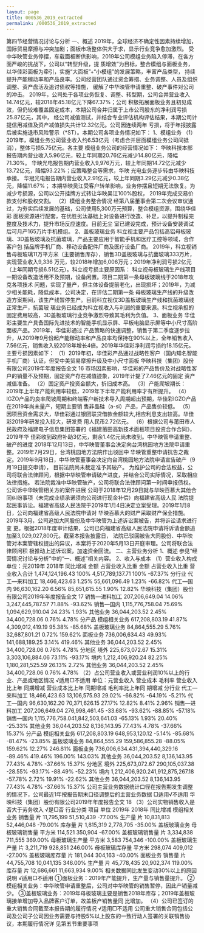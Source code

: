```yaml
---
layout: page
title: 000536_2019_extracted
permalink: /000536_2019_extracted
---
```


第四节经营情况讨论与分析
一、概述
2019年，全球经济不确定性因素持续增加，国际贸易摩擦与冲突加剧；面板市场整体供大于求，显示行业竞争愈加激烈。
受中华映管业务停摆，车载面板断供影响，2019年公司模组业务陷入停滞，在各方面严峻的挑战下，公司以“转型升级，提
质增效”为目标，整合模组与面板业务，以华佳彩面板为牵引，实施“大面板”+“小模组”的发展策略，丰富产品类型，
持续提升产能稼动率和产品良率。公司经营团队通过资金筹措、业务调整、人员及组织调整、资产盘活及追讨债权等措施，
缓解了中华映管申请重整、破产事件对公司的冲击。
2019年，公司处于各项业务恢复、调整、转型期，公司合并营业收入14.74亿元，较2018年45.18亿元下降67.37%；公司
积极拓展面板业务且初见成效，但仍较难覆盖固定成本，本期公司合并归属于上市公司股东的净利润亏损25.87亿元，其中，
经公司减值测试，并结合专业评估机构评估结果，本期公司计提信用减值及资产减值损失共计12.32亿元。公司因连续两年
亏损，将于年报披露后被实施退市风险警示（*ST）。本期公司各项业务情况如下：
1、模组业务
（1）2019年，模组业务公司营业收入约6.53亿元（考虑合并层面模组业务公司间抵消），整体亏损5.75亿元。各主要
模组业务公司的经营情况如下：
华映科技本部报告期内营业收入5.96亿元，较上年同期20.76亿元减少14.80亿元，降幅71.30%。
华映光电报告期内营业收入9,976万元，较上年同期14.72亿元减少13.72亿元，降幅93.22%；应策略整合等需求，华映
光电业务逐步转由华映科技承接。
华冠光电报告期内营业收入2.91亿元，较上年同期3.29亿元减少0.38亿元，降幅11.67%；
本期华映吴江受客户转单影响，业务停摆且短期无法恢复。为减少亏损源，公司以公开挂牌方式转让华映吴江100%股权，
2019年完成交易价款支付和股权交割。
（2）模组业务整合情况
经第八届董事会第二次会议审议通过，为夯实后续发展的基础，公司使用5,300万元预算，整合模组资源，围绕华佳彩
面板资源进行配套，在优胜劣汰基础上对设备进行改造、补足，以提升制程完整度及技术力，提升市场反应速度。目前无尘
室已建设完成，预计设备安装调试后可月产165万片手机模组。
2、盖板玻璃业务
科立视主要产品包括高铝母板玻璃、3D盖板玻璃及抗菌玻璃，产品主要应用于智能手机和医疗工控等领域，合作客户包
括品牌手机厂商、移动设备配件厂商及医疗设备厂商。
2019年，科立视销售母板玻璃11万平方米（主要销售库存），销售3D盖板玻璃与抗菌玻璃333万片，实现营业收入9,336
万元，较2018年增加6,006万元；2019年净利润亏损2亿元（上年同期亏损6.51亿元）。科立视亏损主要原因系：
科立视母板玻璃生产线项目一期设备改造活用不及预期，设备闲置。项目二期第一条母板玻璃线于2018年攻克各项技术
问题，实现了量产，但主体设备提前老化，出现损坏；2019年，为减少相关能耗，降低成本，公司决定，在评估二期第一条
母板玻璃生产线的升级改造方案期间，该生产线暂停生产。目前科立视仅3D盖板玻璃生产线和抗菌玻璃线正常生产，抗菌玻
璃业务已经成为科立视收入与利润的重要来源。科立视承担的固定费用较高，3D盖板玻璃行业竞争激烈导致其毛利为负值。
3、面板业务
华佳彩主要生产具备国际先进技术的智能手机显示屏、平板电脑显示屏等中小尺寸高阶面板产品。2019年，华佳彩通过
产品策略的快速调整，销售于第二季度逐步拉升，从2019年9月份起产能稼动率和产品良率均保持在90%以上，全年销售收入
7.56亿元，销售收入较2018年增长4倍。2019年华佳彩净利润亏损约18.15亿元。主要亏损因素如下：
（1）2019年初，华佳彩产品通过战略性客户（国内知名智能手机厂商）认证，但受中美贸易摩擦升级及中小尺寸面板
华映科技（集团）股份有限公司2019年年度报告全文
16
市场因素影响，华佳彩的产品售价及对战略性客户的销量不及预期，固定资产存在减值迹象，2019年计提了7.46亿元的固定
资产减值准备。
（2）固定资产投资金额大，折旧成本高。
（3）产能爬坡期长：2019年上半年产能利用率较低，2019年下半年产能利用率才有所提升。
（4）IGZO产品的良率爬坡周期和终端客户新技术导入周期超出预期，华佳彩IGZO产品在2019年尚未量产，短期主要销
售非晶硅（a-si）产品，产品售价较低。
（5）因项目资金需求大，华佳彩通过银团联贷借款金额较大,相应利息支出较高。华佳彩2019年研发投入较大，研发费
用人民币2.72亿元。
（6）根据公司与莆田市人民政府及福建电子信息集团签署的《福建莆田高新技术面板项目投资合作合同》，2019年华
佳彩收到政府补助3亿元，剩余1.4亿元尚未收到。中华映管申请重整、破产的进度
2018年12月13日，中华映管董事会决定向台湾桃园地方法院申请重整。2019年7月29日，台湾桃园地方法院作出驳回中
华映管重整申请抗告之裁定。2019年9月18日，中华映管董事会决定向台湾桃园地方法院申请宣告破产（9月19日提交申请），
目前法院尚未裁定准予其破产。
为维护公司的合法权益，公司将联合法律顾问，根据中华映管申请破产进度，并结合公司实际情况，采取相应法律措施。
若法院裁准中华映管破产，公司将联合法律顾问第一时间申报债权。公司诉中华映管相关方的案件进展
公司于2018年12月29日就与华映百慕大其他合同纠纷事项（未完成业绩承诺须向公司进行现金补偿）向福建省高级人民
法院提起民事诉讼。福建省高级人民法院于2019年1月4日决定立案受理。2019年1月8日，公司向福建省高级人民法院申请对
华映百慕大的财产采取财产保全措施。2019年3月，公司追加大同股份及中华映管为上述诉讼案被告，并将诉讼请求进行变
更。根据2018年度审计结果，公司已向福建省高级人民法院申请将诉请金额追加至3,029,027,800元。截至本报告披露日，
法院已驳回被告大同股份、中华映管对本案管辖权提出的异议，本案将于2020年5月13日开庭审理。公司将联合法律顾问积
极推动上述诉讼案，加速资金回流。
二、主营业务分析
1、概述
参见“经营情况讨论与分析”中的“一、概述”相关内容。
2、收入与成本
（1）营业收入构成
单位：元2019年
2018年
同比增减
金额
占营业收入比重
金额
占营业收入比重
营业收入合计
1,474,124,196.43
100%
4,517,789,137.71
100%
-67.37%
分行业
代工—来料加工
18,466,423.63
1.25%
55,661,096.49
1.23%
-66.82%
代工—国内
96,630,162.20
6.56%
85,651,615.55
1.90%
12.82%
华映科技（集团）股份有限公司2019年年度报告全文
17
销售—进料加工
207,206,649.04
14.06%
3,247,445,787.57
71.88%
-93.62%
销售—国内
1,115,776,758.04
75.69%
1,094,629,910.04
24.23%
1.93%
其他业务
36,044,203.52
2.45%
34,400,728.06
0.76%
4.78%
分产品
模组相关业务
617,208,803.19
41.87%
4,309,012,419.19
95.38%
-85.68%
盖板玻璃业务
84,864,555.29
5.76%
32,687,801.21
0.72%
159.62%
面板业务
736,006,634.43
49.93%
141,688,189.25
3.14%
419.46%
其他业务
36,044,203.52
2.45%
34,400,728.06
0.76%
4.78%
分地区
境外
225,673,072.67
15.31%
3,303,106,884.06
73.11%
-93.17%
境内
1,212,406,920.24
82.25%
1,180,281,525.59
26.13%
2.72%
其他业务
36,044,203.52
2.45%
34,400,728.06
0.76%
4.78%
（2）占公司营业收入或营业利润10%以上的行业、产品或地区情况
√适用□不适用
单位：元营业收入
营业成本
毛利率
营业收入比上年
同期增减
营业成本比上年
同期增减
毛利率比上年同
期增减
分行业
代工—来料加工
18,466,423.63
13,106,575.93
29.02%
-66.82%
-64.19%
-5.21%
代工—国内
96,630,162.20
70,371,626.15
27.17%
12.82%
8.41%
2.96%
销售—进料加工
207,206,649.04
276,998,461.45
-33.68%
-93.62%
-88.85%
-57.18%
销售—国内
1,115,776,758.041,842,503,641.03
-65.13%
1.93%
20.40%
-25.33%
其他业务
36,044,203.52
8,136,143.95
77.43%
4.78%
-37.66%
15.37%
分产品
模组相关业务
617,208,803.19
648,953,120.12
-5.14%
-85.68%
-81.47%
-23.85%
盖板玻璃业务
84,864,555.29
159,586,855.28
-88.05%
159.62%
12.27%
246.81%
面板业务
736,006,634.431,394,440,329.16
-89.46%
419.46%
196.00%
143.03%
其他业务
36,044,203.52
8,136,143.95
77.43%
4.78%
-37.66%
15.37%
分地区
境外
225,673,072.67
290,105,037.38
-28.55%
-93.17%
-88.49%
-52.23%
境内
1,212,406,920.241,912,875,267.18
-57.78%
2.72%
19.91%
-22.62%
其他业务
36,044,203.52
8,136,143.95
77.43%
4.78%
-37.66%
15.37%
公司主营业务数据统计口径在报告期发生调整的情况下，公司最近1年按报告期末口径调整后的主营业务数据
□适用√不适用
华映科技（集团）股份有限公司2019年年度报告全文
18
（3）公司实物销售收入是否大于劳务收入
√是□否
行业分类
项目
单位
2019年
2018年
同比增减
模组相关业务
销售量
片
11,795,199
51,510,439
-77.00%
生产量
片
10,831,813
52,446,048
-79.00%
库存量
片
1,815,319
2,778,705
-35.00%
盖板玻璃业务
母板玻璃销售量
平方米
114,521
350,904
-67.00%
盖板玻璃销售量
片
3,334,838
711,555
369.00%
母板玻璃生产量
平方米
3,583
754,346
-100.00%
盖板玻璃生产量
片
3,211,719
928,851
246.00%
母板玻璃库存量
平方米
298,074
409,012
-27.00%
盖板玻璃库存量
片
181,044
304,163
-40.00%
面板业务
销售量
片
44,755,708
10,041,135
346.00%
生产量
片
45,778,435
20,902,374
119.00%
库存量
片
12,686,661
11,663,934
9.00%
相关数据同比发生变动30%以上的原因说明
√适用□不适用
①面板业务：2019年产能提升，生产量与销售量提升。
②模组相关业务：中华映管申请重整后，公司对中华映管的销售暂停，因此产销量减少。
③盖板玻璃业务：2019年母板玻璃主要是销售2018年库存；2019年盖板玻璃接单增加导入品牌客户订单，故盖板产销售量同
比增加。
（4）公司已签订的重大销售合同截至本报告期的履行情况
√适用□不适用
公司重大销售合同包括公司及公司子公司因业务需要与持股5%以上股东的一致行动人签署的关联销售协议，本期履行情况详
见第五节重要事项